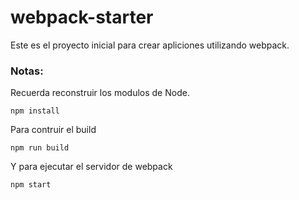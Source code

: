 # webpack-starter

Este es el proyecto inicial para crear 
apliciones utilizando webpack.

### Notas:

Recuerda reconstruir los modulos de Node.

```
npm install
```

Para contruir el build

```
npm run build
```

Y para ejecutar el servidor de webpack

```
npm start
```
